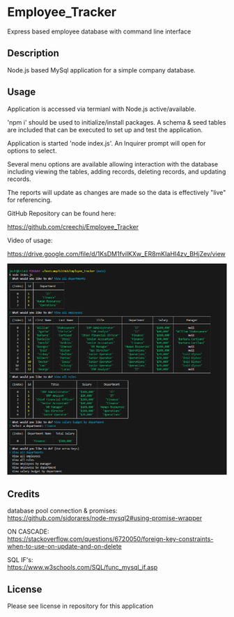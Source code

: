 # Employee_Tracker
Express based employee database with command line interface

## Description  

Node.js based MySql application for a simple company database.

## Usage  

Application is accessed via termianl with Node.js active/available.

'npm i' should be used to initialize/install packages.
A schema & seed tables are included that can be executed to set up and test the application.

Application is started 'node index.js'. An Inquirer prompt will open for options to select.

Several menu options are available allowing interaction with the database including viewing the tables, adding records, deleting records, and updating records.

The reports will update as changes are made so the data is effectively "live" for referencing.

GitHub Repository can be found here:

https://github.com/creechj/Employee_Tracker

Video of usage:  

https://drive.google.com/file/d/1KsDM1fvilKXw_ER8mKIaHI4zv_BHjZev/view



![Screenshot of Application](./assets/Employee_Tracker_Screenshot.png)


## Credits

database pool connection & promises:  
https://github.com/sidorares/node-mysql2#using-promise-wrapper

ON CASCADE:  
https://stackoverflow.com/questions/6720050/foreign-key-constraints-when-to-use-on-update-and-on-delete

SQL IF's:  
https://www.w3schools.com/SQL/func_mysql_if.asp

## License

Please see license in repository for this application